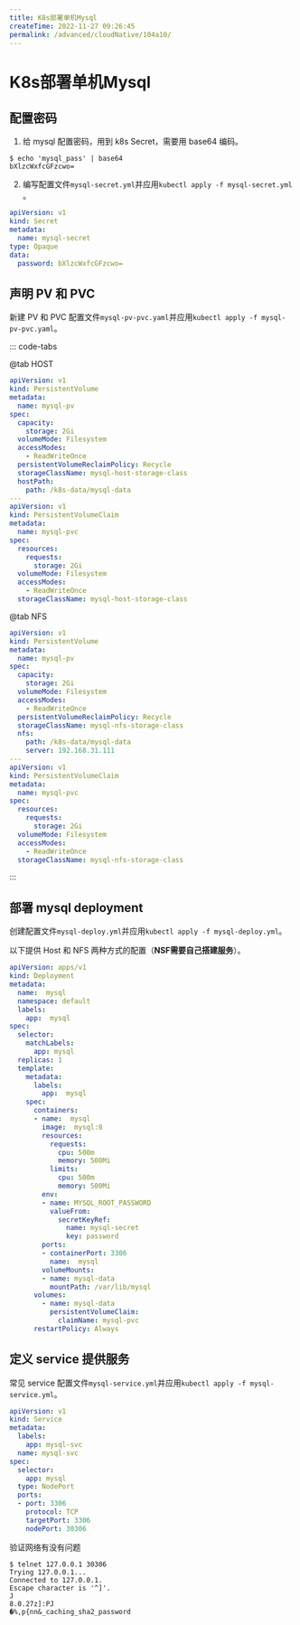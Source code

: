 ```yaml
---
title: K8s部署单机Mysql
createTime: 2022-11-27 09:26:45
permalink: /advanced/cloudNative/104a10/
---
```

# K8s部署单机Mysql

## 配置密码
1. 给 mysql 配置密码，用到 k8s Secret，需要用 base64 编码。

```shell
$ echo 'mysql_pass' | base64
bXlzcWxfcGFzcwo=
```

2. 编写配置文件`mysql-secret.yml`并应用`kubectl apply -f mysql-secret.yml `。
```yaml
apiVersion: v1
kind: Secret
metadata:
  name: mysql-secret
type: Opaque
data:
  password: bXlzcWxfcGFzcwo=
```

## 声明 PV 和 PVC

新建 PV 和 PVC 配置文件`mysql-pv-pvc.yaml`并应用`kubectl apply -f mysql-pv-pvc.yaml`。

::: code-tabs

@tab HOST
```yaml
apiVersion: v1
kind: PersistentVolume
metadata:
  name: mysql-pv
spec:
  capacity:
    storage: 2Gi
  volumeMode: Filesystem
  accessModes:
    - ReadWriteOnce
  persistentVolumeReclaimPolicy: Recycle
  storageClassName: mysql-host-storage-class
  hostPath:
    path: /k8s-data/mysql-data
---
apiVersion: v1
kind: PersistentVolumeClaim
metadata:
  name: mysql-pvc
spec:
  resources:
    requests:
      storage: 2Gi
  volumeMode: Filesystem
  accessModes:
    - ReadWriteOnce
  storageClassName: mysql-host-storage-class
```
@tab NFS

```yaml
apiVersion: v1
kind: PersistentVolume
metadata:
  name: mysql-pv
spec:
  capacity:
    storage: 2Gi
  volumeMode: Filesystem
  accessModes:
    - ReadWriteOnce
  persistentVolumeReclaimPolicy: Recycle
  storageClassName: mysql-nfs-storage-class
  nfs:
    path: /k8s-data/mysql-data
    server: 192.168.31.111
---
apiVersion: v1
kind: PersistentVolumeClaim
metadata:
  name: mysql-pvc
spec:
  resources:
    requests:
      storage: 2Gi
  volumeMode: Filesystem
  accessModes:
    - ReadWriteOnce
  storageClassName: mysql-nfs-storage-class
```
:::


## 部署 mysql deployment

创建配置文件`mysql-deploy.yml`并应用`kubectl apply -f mysql-deploy.yml`。

以下提供 Host 和 NFS 两种方式的配置（**NSF需要自己搭建服务**）。
```yaml
apiVersion: apps/v1
kind: Deployment
metadata:
  name:  mysql
  namespace: default
  labels:
    app:  mysql
spec:
  selector:
    matchLabels:
      app: mysql
  replicas: 1
  template:
    metadata:
      labels:
        app:  mysql
    spec:
      containers:
      - name:  mysql
        image:  mysql:8
        resources:
          requests:
            cpu: 500m
            memory: 500Mi
          limits:
            cpu: 500m
            memory: 500Mi
        env:
        - name: MYSQL_ROOT_PASSWORD
          valueFrom:
            secretKeyRef:
              name: mysql-secret
              key: password
        ports:
        - containerPort: 3306
          name:  mysql
        volumeMounts:
        - name: mysql-data
          mountPath: /var/lib/mysql
      volumes:
        - name: mysql-data
          persistentVolumeClaim:
            claimName: mysql-pvc
      restartPolicy: Always
```
## 定义 service 提供服务
常见 service 配置文件`mysql-service.yml`并应用`kubectl apply -f mysql-service.yml`。

```yaml
apiVersion: v1
kind: Service
metadata:
  labels:
    app: mysql-svc
  name: mysql-svc
spec:
  selector:
    app: mysql
  type: NodePort
  ports:
  - port: 3306
    protocol: TCP
    targetPort: 3306
    nodePort: 30306
```

验证网络有没有问题
```shell
$ telnet 127.0.0.1 30306
Trying 127.0.0.1...
Connected to 127.0.0.1.
Escape character is '^]'.
J
8.0.27z]:PJ
�%,p{nn&_caching_sha2_password
```
